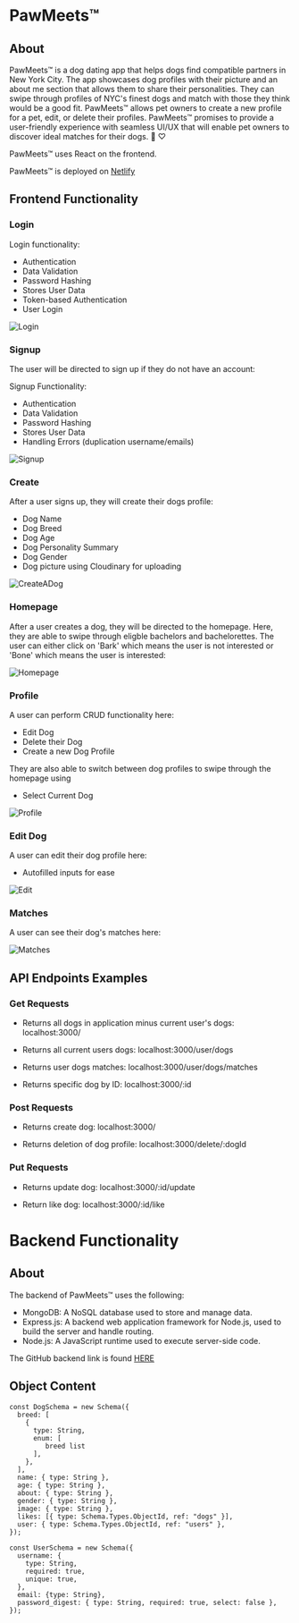 # PawMeets™

## About

PawMeets™ is a dog dating app that helps dogs find compatible partners in New York City. The app showcases dog profiles with their picture and an about me section that allows them to share their personalities. They can swipe through profiles of NYC's finest dogs and match with those they think would be a good fit. PawMeets™ allows pet owners to create a new profile for a pet, edit, or delete their profiles. PawMeets™ promises to provide a user-friendly experience with seamless UI/UX that will enable pet owners to discover ideal matches for their dogs. 🐶 ♡

PawMeets™ uses React on the frontend.

PawMeets™ is deployed on [Netlify](https://main--pawmeets.netlify.app/)

## Frontend Functionality

### Login

Login functionality:

- Authentication
- Data Validation
- Password Hashing
- Stores User Data
- Token-based Authentication
- User Login

![Login](https://raw.githubusercontent.com/sydney-rd/paw-meets/main/src/assets/README/login.jpeg)

### Signup

The user will be directed to sign up if they do not have an account:

Signup Functionality:

- Authentication
- Data Validation
- Password Hashing
- Stores User Data
- Handling Errors (duplication username/emails)

![Signup](https://raw.githubusercontent.com/sydney-rd/paw-meets/main/src/assets/README/signup.jpeg)

### Create

After a user signs up, they will create their dogs profile:

- Dog Name
- Dog Breed
- Dog Age
- Dog Personality Summary
- Dog Gender
- Dog picture using Cloudinary for uploading

![CreateADog](https://raw.githubusercontent.com/sydney-rd/paw-meets/main/src/assets/README/createdog.jpeg)

### Homepage

After a user creates a dog, they will be directed to the homepage. Here, they are able to swipe through eligble bachelors and bachelorettes. The user can either click on 'Bark' which means the user is not interested or 'Bone' which means the user is interested:

![Homepage](https://raw.githubusercontent.com/sydney-rd/paw-meets/main/src/assets/README/homepage.jpeg)

### Profile

A user can perform CRUD functionality here:

- Edit Dog
- Delete their Dog
- Create a new Dog Profile

They are also able to switch between dog profiles to swipe through the homepage using

- Select Current Dog

![Profile](https://raw.githubusercontent.com/sydney-rd/paw-meets/main/src/assets/README/userprofile.jpeg)

### Edit Dog

A user can edit their dog profile here:

- Autofilled inputs for ease

![Edit](https://raw.githubusercontent.com/sydney-rd/paw-meets/main/src/assets/README/editdog.jpeg)

### Matches

A user can see their dog's matches here:

![Matches](https://raw.githubusercontent.com/sydney-rd/paw-meets/main/src/assets/README/matches.jpeg)

## API Endpoints Examples

### Get Requests

- Returns all dogs in application minus current user's dogs: localhost:3000/

- Returns all current users dogs: localhost:3000/user/dogs

- Returns user dogs matches: localhost:3000/user/dogs/matches

- Returns specific dog by ID: localhost:3000/:id

### Post Requests

- Returns create dog: localhost:3000/

- Returns deletion of dog profile: localhost:3000/delete/:dogId

### Put Requests

- Returns update dog: localhost:3000/:id/update

- Return like dog: localhost:3000/:id/like

# Backend Functionality

## About

The backend of PawMeets™ uses the following:

- MongoDB: A NoSQL database used to store and manage data.
- Express.js: A backend web application framework for Node.js, used to build the server and handle routing.
- Node.js: A JavaScript runtime used to execute server-side code.

The GitHub backend link is found [HERE](https://github.com/sydney-rd/paw-meets-api)

## Object Content

```
const DogSchema = new Schema({
  breed: [
    {
      type: String,
      enum: [
         breed list
      ],
    },
  ],
  name: { type: String },
  age: { type: String },
  about: { type: String },
  gender: { type: String },
  image: { type: String },
  likes: [{ type: Schema.Types.ObjectId, ref: "dogs" }],
  user: { type: Schema.Types.ObjectId, ref: "users" },
});
```

```
const UserSchema = new Schema({
  username: {
    type: String,
    required: true,
    unique: true,
  },
  email: {type: String},
  password_digest: { type: String, required: true, select: false },
});

```
